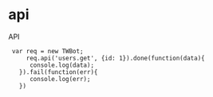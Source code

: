 # api
API

     var req = new TWBot;
         req.api('users.get', {id: 1}).done(function(data){
          console.log(data);
       }).fail(function(err){
          console.log(err);
       })
